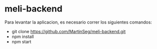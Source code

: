 # meli-backend


Para levantar la aplicacion, es necesario correr los siguientes comandos:

- git clone https://github.com/MartinSeg/meli-backend.git
- npm install
- npm start
